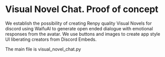 # Visual Novel Chat. Proof of concept
We establish the possibility of creating Renpy quality Visual Novels for discord using WaifuAI to generate open ended dialogue with emotional responses from the avatar. We use buttons and images to create app style UI liberating creators from Discord Embeds.

The main file is visual_novel_chat.py
